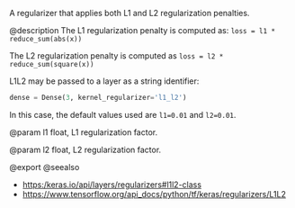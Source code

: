 A regularizer that applies both L1 and L2 regularization penalties.

@description
The L1 regularization penalty is computed as:
`loss = l1 * reduce_sum(abs(x))`

The L2 regularization penalty is computed as
`loss = l2 * reduce_sum(square(x))`

L1L2 may be passed to a layer as a string identifier:

```python
dense = Dense(3, kernel_regularizer='l1_l2')
```

In this case, the default values used are `l1=0.01` and `l2=0.01`.

@param l1
float, L1 regularization factor.

@param l2
float, L2 regularization factor.

@export
@seealso
+ <https:/keras.io/api/layers/regularizers#l1l2-class>
+ <https://www.tensorflow.org/api_docs/python/tf/keras/regularizers/L1L2>
